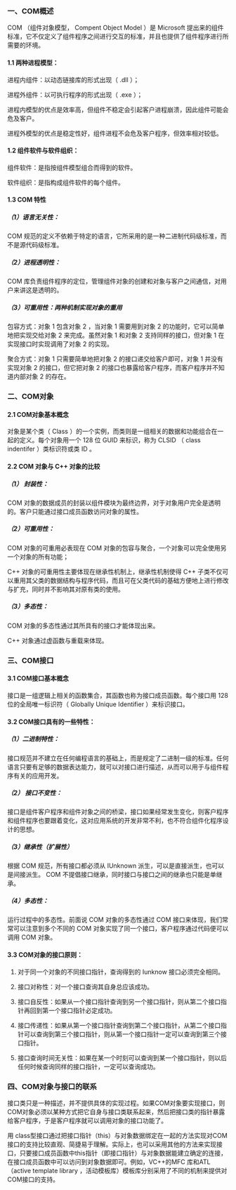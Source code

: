 ### 一、COM概述

COM （组件对象模型， Compent Object Model ）是 Microsoft 提出来的组件标准，它不仅定义了组件程序之间进行交互的标准，并且也提供了组件程序进行所需要的环境。

#### **1.1 两种进程模型：**

进程内组件：以动态链接库的形式出现（ .dll ）；

进程外组件：以可执行程序的形式出现（ .exe ）；

进程内模型的优点是效率高，但组件不稳定会引起客户进程崩溃，因此组件可能会危及客户。

进程外模型的优点是稳定性好，组件进程不会危及客户程序，但效率相对较低。

#### **1.2 组件软件与软件组织：**

组件软件：是指按组件模型组合而得到的软件。

软件组织：是指构成组件软件的每个组件。

#### **1.3  COM 特性**

##### （1）语言无关性：

COM 规范的定义不依赖于特定的语言，它所采用的是一种二进制代码级标准，而不是源代码级标准。

##### （2）进程透明性：

COM 库负责组件程序的定位，管理组件对象的创建和对象与客户之间通信，对用户来讲这是透明的。

##### （3）可重用性：两种机制实现对象的重用

包容方式：对象 1 包含对象 2 ，当对象 1 需要用到对象 2 的功能时，它可以简单地把实现交给对象 2 来完成。虽然对象 1 和对象 2 支持同样的接口，但对象 1 在实现接口时实现调用了对象 2 的实现。

聚合方式：对象 1 只需要简单地把对象 2 的接口递交给客户即可，对象 1 并没有实现对象 2 的接口，但它把对象 2 的接口也暴露给客户程序，而客户程序并不知道内部对象 2 的存在。

### **二、COM对象**

#### 2.1 COM对象基本概念

对象是某个类（ Class ）的一个实例，而类则是一组相关的数据和功能组合在一起的定义。每个对象用一个 128 位 GUID 来标识，称为 CLSID （ class indentifer ）类标识符或类 ID 。

#### **2.2 COM 对象与 C++ 对象的比较**

##### **（1） 封装性：**

COM 对象的数据成员的封装以组件模块为最终边界，对于对象用户完全是透明的。客户只能通过接口成员函数访问对象的属性。

##### **（2）可重用性：**

COM 对象的可重用必表现在 COM 对象的包容与聚合，一个对象可以完全使用另一个对象的所有功能；

C++ 对象的可重用性主要体现在继承性机制上，继承性机制使得 C++ 子类不仅可以重用其父类的数据结构与程序代码，而且可在父类代码的基础方便地上进行修改与扩充，同时并不影响其对原有类的使用。

##### **（3）多态性：**

COM 对象的多态性通过其所具有的接口才能体现出来。

C++ 对象通过虚函数与重载来体现。

### **三、COM接口**

#### 3.1 COM接口基本概念

接口是一组逻辑上相关的函数集合，其函数也称为接口成员函数。每个接口用 128 位的全局唯一标识符（ Globally Unique Identifier ）来标识接口。

#### **3.2 COM接口具有的一些特性：**

##### （1）二进制特性：

接口规范并不建立在任何编程语言的基础上，而是规定了二进制一级的标准。任何语言只要有足够的数据表达能力，就可以对接口进行描述，从而可以用于与组件程序有关的应用开发。

##### （2） 接口不变性： 

接口是组件客户程序和组件对象之间的桥梁，接口如果经常发生变化，则客户程序和组件程序也要跟着变化，这对应用系统的开发非常不利，也不符合组件化程序设计的思想。

##### （3）继承性（扩展性） 

根据 COM 规范，所有接口都必须从 IUnknown 派生，可以是直接派生，也可以是间接派生。 COM 不提倡接口继承，同时接口与接口之间的继承也只能是单继承。

##### （4）多态性： 

运行过程中的多态性。前面说 COM 对象的多态性通过 COM 接口来体现，我们常常可以注意到多个不同的 COM 对象实现了同一个接口，客户程序通过代码便可以调用 COM 对象。

#### 3.3 COM对象的接口原则：

1.  对于同一个对象的不同接口指针，查询得到的 Iunknow 接口必须完全相同。

2. 接口对称性：对一个接口查询其自身总应该成功。

3.  接口自反性：如果从一个接口指针查询到另一个接口指针，则从第二个接口指针再回到第一个接口指针必定成功。

4. 接口传递性：如果从第一个接口指针查询到第二个接口指针，从第二个接口指针可以查询到第三个接口指针，则从第一个接口指针一定可以查询到第三个接口指针。

5.  接口查询时间无关性：如果在某一个时刻可以查询到某一个接口指针，则以后任何时候查询同样的接口指针，一定可以查询成功。

### **四、COM对象与接口的联系**

接口类只是一种描述，并不提供具体的实现过程。如果COM对象要实现接口，则COM对象必须以某种方式把它自身与接口类联系起来，然后把接口类的指针暴露给客户程序，于是客户程序就可以调用对象的接口功能了。

用 class型接口通过把接口指针（this）与对象数据绑定在一起的方法实现对COM接口的支持比较直观、简捷易于理解。实际上，也可以采用其他的方法来实现接口，只要接口成员函数中this指针（即接口指针）与对象数据能建立确定的连接，在接口成员函数中可以访问到对象数据即可。例如，VC++的MFC 库和ATL（active template library ，活动模板库）模板库分别采用了不同的机制来提供对COM接口的支持。